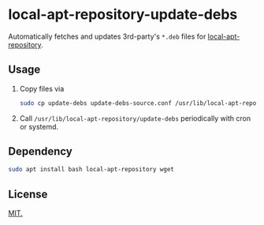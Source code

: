 local-apt-repository-update-debs
================================

Automatically fetches and updates 3rd-party's `*.deb` files for
[local-apt-repository](https://salsa.debian.org/debian/local-apt-repository).

## Usage

1. Copy files via

    ```bash
    sudo cp update-debs update-debs-source.conf /usr/lib/local-apt-repository/
    ```

2. Call `/usr/lib/local-apt-repository/update-debs` periodically with cron or systemd.

## Dependency

```bash
sudo apt install bash local-apt-repository wget
```

## License

[MIT.](./LICENSE.md)
